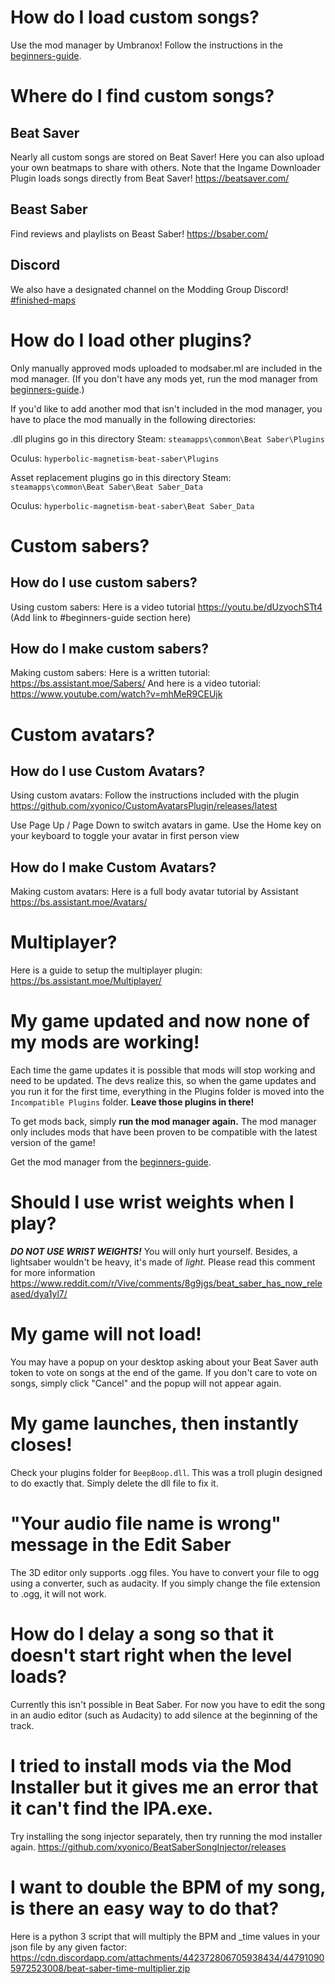 <!-- TITLE: FAQ -->
<!-- SUBTITLE: Frequently Asked Questions! -->


# How do I load custom songs?

Use the mod manager by Umbranox! 
Follow the instructions in the [beginners-guide](beginners-guide).

# Where do I find custom songs?

## Beat Saver
Nearly all custom songs are stored on Beat Saver!
Here you can also upload your own beatmaps to share with others.
Note that the Ingame Downloader Plugin loads songs directly from Beat Saver!
https://beatsaver.com/

## Beast Saber
Find reviews and playlists on Beast Saber!
https://bsaber.com/

## Discord
We also have a designated channel on the Modding Group Discord!
[#finished-maps](https://discordapp.com/channels/441805394323439646/442342190060929055/)

# How do I load other plugins?

Only manually approved mods uploaded to modsaber.ml are included in the mod manager.
(If you don't have any mods yet, run the mod manager from [beginners-guide](beginners-guide).)

If you'd like to add another mod that isn't included in the mod manager, you have to place the mod manually in the following directories:

.dll plugins go in this directory
Steam:
`steamapps\common\Beat Saber\Plugins`

Oculus:
`hyperbolic-magnetism-beat-saber\Plugins`

Asset replacement plugins go in this directory
Steam:
`steamapps\common\Beat Saber\Beat Saber_Data`

Oculus:
`hyperbolic-magnetism-beat-saber\Beat Saber_Data`

# Custom sabers?

## How do I use custom sabers?
Using custom sabers: Here is a video tutorial https://youtu.be/dUzyochSTt4
(Add link to #beginners-guide section here)

## How do I make custom sabers?
Making custom sabers:
Here is a written tutorial:
https://bs.assistant.moe/Sabers/
And here is a video tutorial:
https://www.youtube.com/watch?v=mhMeR9CEUjk

# Custom avatars?

## How do I use Custom Avatars?
Using custom avatars: Follow the instructions included with the plugin
https://github.com/xyonico/CustomAvatarsPlugin/releases/latest

Use Page Up / Page Down to switch avatars in game.
Use the Home key on your keyboard to toggle your avatar in first person view

## How do I make Custom Avatars?
Making custom avatars: Here is a full body avatar tutorial by Assistant https://bs.assistant.moe/Avatars/

# Multiplayer?

Here is a guide to setup the multiplayer plugin: https://bs.assistant.moe/Multiplayer/

# My game updated and now none of my mods are working!
Each time the game updates it is possible that mods will stop working and need to be updated.
The devs realize this, so when the game updates and you run it for the first time, everything in the Plugins folder is moved into the `Incompatible Plugins` folder. **Leave those plugins in there!**

To get mods back, simply **run the mod manager again.**
The mod manager only includes mods that have been proven to be compatible with the latest version of the game!

Get the mod manager from the [beginners-guide](beginners-guide).

# Should I use wrist weights when I play?

***DO NOT USE WRIST WEIGHTS!***
You will only hurt yourself. Besides, a lightsaber wouldn't be heavy, it's made of *light.*
Please read this comment for more information https://www.reddit.com/r/Vive/comments/8g9jgs/beat_saber_has_now_released/dya1yl7/

# My game will not load!

You may have a popup on your desktop asking about your Beat Saver auth token to vote on songs at the end of the game.
If you don't care to vote on songs, simply click "Cancel" and the popup will not appear again.

# My game launches, then instantly closes!

Check your plugins folder for `BeepBoop.dll`. This was a troll plugin designed to do exactly that.
Simply delete the dll file to fix it.

# "Your audio file name is wrong" message in the Edit Saber

The 3D editor only supports .ogg files. You have to convert your file to ogg using a converter, such as audacity.
If you simply change the file extension to .ogg, it will not work.

# How do I delay a song so that it doesn't start right when the level loads?

Currently this isn't possible in Beat Saber. For now you have to edit the song in an audio editor (such as Audacity) to add silence at the beginning of the track.

# I tried to install mods via the Mod Installer but it gives me an error that it can't find the IPA.exe.

Try installing the song injector separately, then try running the mod installer again. https://github.com/xyonico/BeatSaberSongInjector/releases

# I want to double the BPM of my song, is there an easy way to do that?

Here is a python 3 script that will multiply the BPM and _time values in your json file by any given factor:
https://cdn.discordapp.com/attachments/442372806705938434/447910905972523008/beat-saber-time-multiplier.zip

